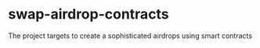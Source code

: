 # swap-airdrop-contracts
The project targets to create a sophisticated airdrops using smart contracts
